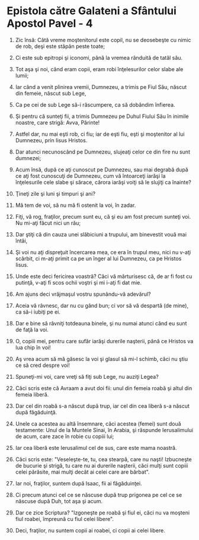 # Epistola c&#259;tre Galateni a Sf&#226;ntului Apostol Pavel - 4

1. Zic însă: Câtă vreme moştenitorul este copil, nu se deosebeşte cu nimic de rob, deşi este stăpân peste toate; 

2. Ci este sub epitropi şi iconomi, până la vremea rânduită de tatăl său. 

3. Tot aşa şi noi, când eram copii, eram robi înţelesurilor celor slabe ale lumii; 

4. Iar când a venit plinirea vremii, Dumnezeu, a trimis pe Fiul Său, născut din femeie, născut sub Lege, 

5. Ca pe cei de sub Lege să-i răscumpere, ca să dobândim înfierea. 

6. Şi pentru că sunteţi fii, a trimis Dumnezeu pe Duhul Fiului Său în inimile noastre, care strigă: Avva, Părinte! 

7. Astfel dar, nu mai eşti rob, ci fiu; iar de eşti fiu, eşti şi moştenitor al lui Dumnezeu, prin Iisus Hristos. 

8. Dar atunci necunoscând pe Dumnezeu, slujeaţi celor ce din fire nu sunt dumnezei; 

9. Acum însă, după ce aţi cunoscut pe Dumnezeu, sau mai degrabă după ce aţi fost cunoscuţi de Dumnezeu, cum vă întoarceţi iarăşi la înţelesurile cele slabe şi sărace, cărora iarăşi voiţi să le slujiţi ca înainte? 

10. Ţineţi zile şi luni şi timpuri şi ani? 

11. Mă tem de voi, să nu mă fi ostenit la voi, în zadar. 

12. Fiţi, vă rog, fraţilor, precum sunt eu, că şi eu am fost precum sunteţi voi. Nu mi-aţi făcut nici un rău; 

13. Dar ştiţi că din cauza unei slăbiciuni a trupului, am binevestit vouă mai întâi, 

14. Şi voi nu aţi dispreţuit încercarea mea, ce era în trupul meu, nici nu v-aţi scârbit, ci m-aţi primit ca pe un înger al lui Dumnezeu, ca pe Hristos Iisus. 

15. Unde este deci fericirea voastră? Căci vă mărturisesc că, de ar fi fost cu putinţă, v-aţi fi scos ochii voştri şi mi i-aţi fi dat mie. 

16. Am ajuns deci vrăjmaşul vostru spunându-vă adevărul? 

17. Aceia vă râvnesc, dar nu cu gând bun; ci vor să vă despartă (de mine), ca să-i iubiţi pe ei. 

18. Dar e bine să râvniţi totdeauna binele, şi nu numai atunci când eu sunt de faţă la voi. 

19. O, copiii mei, pentru care sufăr iarăşi durerile naşterii, până ce Hristos va lua chip în voi! 

20. Aş vrea acum să mă găsesc la voi şi glasul să mi-l schimb, căci nu ştiu ce să cred despre voi! 

21. Spuneţi-mi voi, care vreţi să fiţi sub Lege, nu auziţi Legea? 

22. Căci scris este că Avraam a avut doi fii: unul din femeia roabă şi altul din femeia liberă. 

23. Dar cel din roabă s-a născut după trup, iar cel din cea liberă s-a născut după făgăduinţă. 

24. Unele ca acestea au altă însemnare, căci acestea (femei) sunt două testamente: Unul de la Muntele Sinai, în Arabia, şi răspunde Ierusalimului de acum, care zace în robie cu copiii lui; 

25. Iar cea liberă este Ierusalimul cel de sus, care este mama noastră. 

26. Căci scris este: "Veseleşte-te, tu, cea stearpă, care nu naşti! Izbucneşte de bucurie şi strigă, tu care nu ai durerile naşterii, căci mulţi sunt copiii celei părăsite, mai mulţi decât ai celei care are bărbat". 

27. Iar noi, fraţilor, suntem după Isaac, fii ai făgăduinţei. 

28. Ci precum atunci cel ce se născuse după trup prigonea pe cel ce se născuse după Duh, tot aşa şi acum. 

29. Dar ce zice Scriptura? "Izgoneşte pe roabă şi fiul ei, căci nu va moşteni fiul roabei, împreună cu fiul celei libere". 

30. Deci, fraţilor, nu suntem copii ai roabei, ci copii ai celei libere. 


